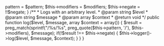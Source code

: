 <?php
namespace Logger\Filters;

use Logger\Common\AbstractLoggerAware;
use Psr\Log\LoggerInterface;

class RegularExpressionFilter extends AbstractLoggerAware {
	/** @var string */
	private $pattern;
	/** @var string */
	private $modifiers;
	/** @var bool */
	private $negate;

	/**
	 * @param LoggerInterface $logger
	 * @param string $pattern
	 * @param string $modifiers
	 * @param bool $negate
	 */
	public function __construct(LoggerInterface $logger, $pattern, $modifiers = 'u', $negate = false) {
		parent::__construct($logger);
		$this->pattern = $pattern;
		$this->modifiers = $modifiers;
		$this->negate = !!$negate;
	}

	/**
	 * Logs with an arbitrary level.
	 * @param string $level
	 * @param string $message
	 * @param array $context
	 * @return void
	 */
	public function log($level, $message, array $context = array()) {
		$result = preg_match(sprintf("/%s/%s", preg_quote($this->pattern, '/'), $this->modifiers), $message);
		if(!$result !== $this->negate) {
			$this->logger()->log($level, $message, $context);
		}
	}
}